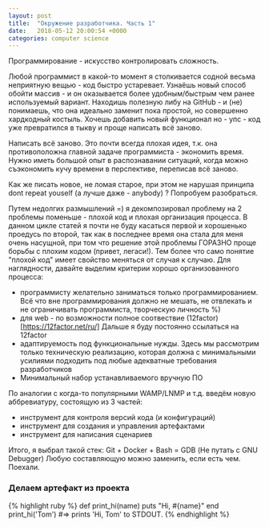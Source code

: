 ```yaml
---
layout: post
title:  "Окружение разработчика. Часть 1"
date:   2018-05-12 20:00:54 +0000
categories: computer science
---
```


Программирование - искусство контролировать сложность.

Любой программист в какой-то момент я столкивается содной весьма неприятную вещью - код быстро устаревает.
Узнаёшь новый способ обойти массив - и он оказывается более удобным/быстрым чем ранее используемый вариант.
Находишь полезную либу на GitHub - и (не) понимаешь, что она идеально заменит пока простой, но совершенно хардкодный костыль.
Хочешь добавить новый функционал но - упс - код уже превратился в тыкву и проще написать всё заново.

Написать всё заново. Это почти всегда плохая идея, т.к. она противоположна главной задаче программиста - экономить время.
Нужно иметь большой опыт в распознавании ситуаций, когда можно съэкономить кучу времени в перспективе, переписав
всё заново.

Как же писать новое, не ломая старое, при этом не нарушая принципа dont repeat youself (а лучше даже - anybody) ?
Попробуем разобраться.

Путем недолгих размышлений =) я декомпозировал проблему на 2 проблемы поменьше - плохой код и плохая организация процесса.
В данном цикле статей я почти не буду касаться первой и хорошенько проедусь по второй, так как в последнее
время она стала для меня очень насущной, при том что решение этой проблемы ГОРАЗНО проще борьбы с плохим
кодом (привет, легаси!). Тем более что само понятие "плохой код" имеет свойство меняться от случая к случаю.
Для наглядности, давайте выделим критерии хорошо организованного процесса:

- программисту желательно заниматься только программированием. Всё что вне программирования должно не мешать, не отвлекать
и не ограничивать программиста, творческую личность %)
- для web - по возможности полное соотвествие (12factor)[https://12factor.net/ru/]
Дальше я буду постоянно ссылаться на 12factor
- адаптируемость под функциональные нужды. Здесь мы рассмотрим только техническую реализацию, которая должна
с минимальными усилиями подходить под любые адекватные требования разработчиков
- Минимальный набор устанавливаемого вручную ПО

По аналогии с когда-то популярными WAMP/LNMP и т.д. введём новую аббревиатуру, состоящую из 3 частей:
- инструмент для контроля версий кода (и конфигураций)
- инструмент для создания и управления артефактами
- инструмент для написания сценариев

Итого, я выбрал такой стек: Git + Docker + Bash = GDB (Не путать с GNU Debugger) 
Любую составляющую можно заменить, если есть чем. Поехали.

### Делаем артефакт из проекта




{% highlight ruby %}
def print_hi(name)
  puts "Hi, #{name}"
end
print_hi('Tom')
#=> prints 'Hi, Tom' to STDOUT.
{% endhighlight %}


[jekyll-docs]: https://jekyllrb.com/docs/home
[jekyll-gh]:   https://github.com/jekyll/jekyll
[jekyll-talk]: https://talk.jekyllrb.com/
